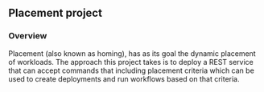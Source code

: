 ## Placement project

### Overview

Placement (also known as homing), has as its goal the dynamic placement of workloads.  The approach this project takes is to deploy a REST service that can accept commands that including placement criteria which can be used to create deployments and run workflows based on that criteria.

